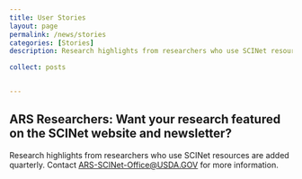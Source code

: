 ```yaml
---
title: User Stories
layout: page
permalink: /news/stories
categories: [Stories]
description: Research highlights from researchers who use SCINet resources

collect: posts


---
```


## ARS Researchers: Want your research featured on the SCINet website and newsletter?

Research highlights from researchers who use SCINet resources are added quarterly. Contact [ARS-SCINet-Office@USDA.GOV](mailto:ARS-SCINet-Office@USDA.GOV?subject=research%20highlight) for more information.

